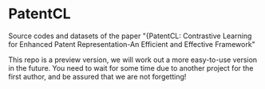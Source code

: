 # PatentCL
Source codes and datasets of the paper "{PatentCL: Contrastive Learning for Enhanced Patent Representation-An Efficient and Effective Framework"

This repo is a preview version, we will work out a more easy-to-use version in the future. You need to wait for some time due to another project for the first author, and be assured that we are not forgetting!


